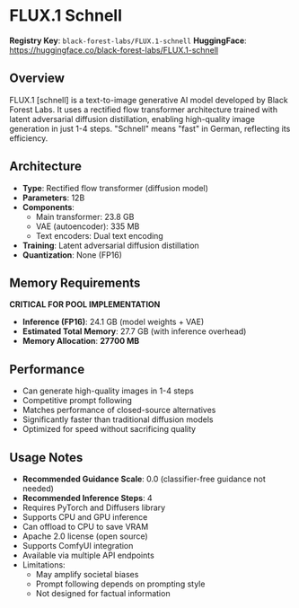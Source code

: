 # FLUX.1 Schnell

**Registry Key**: `black-forest-labs/FLUX.1-schnell`
**HuggingFace**: https://huggingface.co/black-forest-labs/FLUX.1-schnell

## Overview

FLUX.1 [schnell] is a text-to-image generative AI model developed by Black Forest Labs. It uses a rectified flow transformer architecture trained with latent adversarial diffusion distillation, enabling high-quality image generation in just 1-4 steps. "Schnell" means "fast" in German, reflecting its efficiency.

## Architecture

- **Type**: Rectified flow transformer (diffusion model)
- **Parameters**: 12B
- **Components**:
  - Main transformer: 23.8 GB
  - VAE (autoencoder): 335 MB
  - Text encoders: Dual text encoding
- **Training**: Latent adversarial diffusion distillation
- **Quantization**: None (FP16)

## Memory Requirements

**CRITICAL FOR POOL IMPLEMENTATION**

- **Inference (FP16)**: 24.1 GB (model weights + VAE)
- **Estimated Total Memory**: 27.7 GB (with inference overhead)
- **Memory Allocation**: **27700 MB**

## Performance

- Can generate high-quality images in 1-4 steps
- Competitive prompt following
- Matches performance of closed-source alternatives
- Significantly faster than traditional diffusion models
- Optimized for speed without sacrificing quality

## Usage Notes

- **Recommended Guidance Scale**: 0.0 (classifier-free guidance not needed)
- **Recommended Inference Steps**: 4
- Requires PyTorch and Diffusers library
- Supports CPU and GPU inference
- Can offload to CPU to save VRAM
- Apache 2.0 license (open source)
- Supports ComfyUI integration
- Available via multiple API endpoints
- Limitations:
  - May amplify societal biases
  - Prompt following depends on prompting style
  - Not designed for factual information
